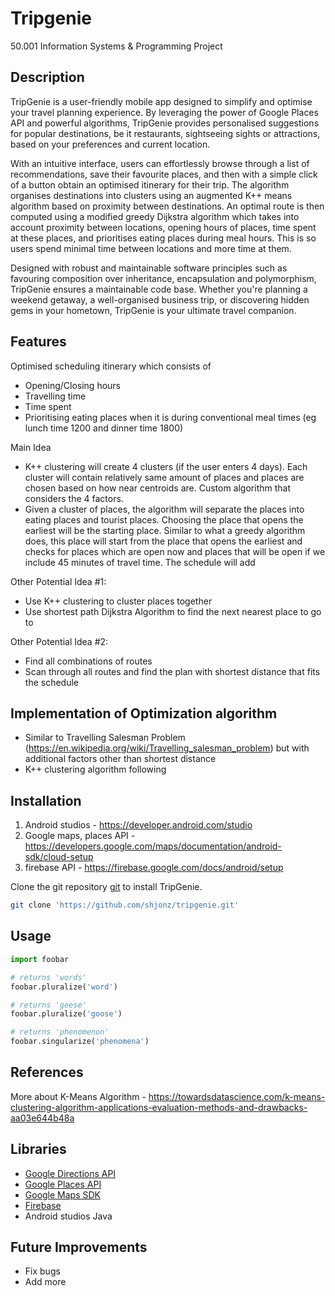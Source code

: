# Tripgenie

50.001 Information Systems & Programming Project

## Description
TripGenie is a user-friendly mobile app designed to simplify and optimise your travel planning experience. By leveraging the power of Google Places API and powerful algorithms, TripGenie provides personalised suggestions for popular destinations, be it restaurants, sightseeing sights or attractions, based on your preferences and current location.
 
With an intuitive interface, users can effortlessly browse through a list of recommendations, save their favourite places, and then with a simple click of a button obtain an optimised itinerary for their trip. The algorithm organises destinations into clusters using an augmented K++ means algorithm based on proximity between destinations. An optimal route is then computed using a modified greedy Dijkstra algorithm which takes into account proximity between locations, opening hours of places, time spent at these places, and prioritises eating places during meal hours. This is so users spend minimal time between locations and more time at them.

Designed with robust and maintainable software principles such as favouring composition over inheritance, encapsulation and polymorphism, TripGenie ensures a maintainable code base. Whether you're planning a weekend getaway, a well-organised business trip, or discovering hidden gems in your hometown, TripGenie is your ultimate travel companion.


## Features 

Optimised scheduling itinerary which consists of
- Opening/Closing hours
- Travelling time
- Time spent
- Prioritising eating places when it is during conventional meal times (eg lunch time 1200 and dinner time 1800)

Main Idea
- K++ clustering will create 4 clusters (if the user enters 4 days). Each cluster will contain relatively same amount of places and places are chosen based on how near centroids are. 
Custom algorithm that considers the 4 factors. 
- Given a cluster of places, the algorithm will separate the places into eating places and tourist places. Choosing the place that opens the earliest will be the starting place. Similar to what a greedy algorithm does, this place will start from the place that opens the earliest and checks for places which are open now and places that will be open if we include 45 minutes of travel time. The schedule will add 

Other Potential Idea #1:
- Use K++ clustering to cluster places together
- Use shortest path Dijkstra Algorithm to find the next nearest place to go to

Other Potential Idea #2:
- Find all combinations of routes 
- Scan through all routes and find the plan with shortest distance that fits the schedule


## Implementation of Optimization algorithm
- Similar to Travelling Salesman Problem (https://en.wikipedia.org/wiki/Travelling_salesman_problem) but with additional factors other than shortest distance
- K++ clustering algorithm following 


## Installation

1. Android studios - https://developer.android.com/studio
2. Google maps, places API - https://developers.google.com/maps/documentation/android-sdk/cloud-setup
3. firebase API - https://firebase.google.com/docs/android/setup

Clone the git repository [git](https://git-scm.com/book/en/v2/Git-Basics-Getting-a-Git-Repository) to install TripGenie.

```bash
git clone 'https://github.com/shjonz/tripgenie.git'
```

## Usage

```python
import foobar

# returns 'words'
foobar.pluralize('word')

# returns 'geese'
foobar.pluralize('goose')

# returns 'phenomenon'
foobar.singularize('phenomena')
```

## References

More about K-Means Algorithm - https://towardsdatascience.com/k-means-clustering-algorithm-applications-evaluation-methods-and-drawbacks-aa03e644b48a

## Libraries

- [Google Directions API](https://developers.google.com/maps/documentation/directions/overview)
- [Google Places API](https://developers.google.com/maps/documentation/places/web-service/overview)
- [Google Maps SDK](https://developers.google.com/maps/documentation/android-sdk/overview)
- [Firebase](https://firebase.google.com/)
- Android studios Java

## Future Improvements
- Fix bugs
- Add more 
